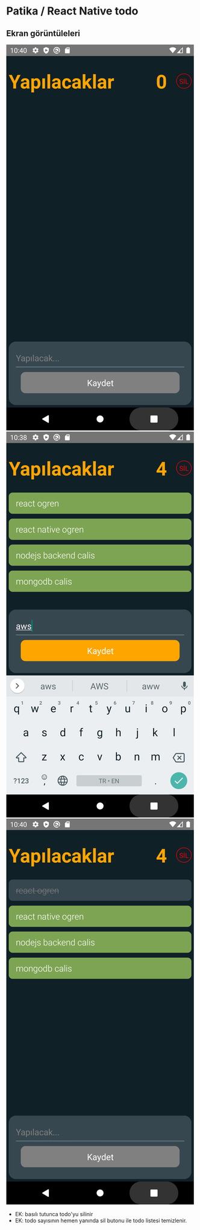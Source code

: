# Patika / React Native todo

## Ekran görüntüleleri

![image](./todo.png)
![image](./todo-1.png)
![image](./todo-2.png)

- EK: basılı tutunca todo'yu silinir
- EK: todo sayısının hemen yanında sil butonu ile todo listesi temizlenir.
